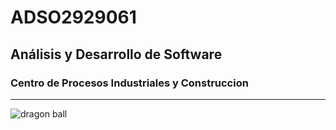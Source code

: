 # ADSO2929061
## Análisis y Desarrollo de Software


### Centro de Procesos Industriales y Construccion

---

 ![dragon ball](https://tinyurl.com/yc38d3p5)
 
 
 
 
